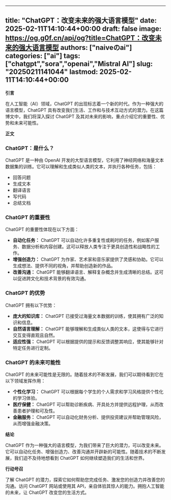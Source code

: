 
---
title: "ChatGPT：改变未来的强大语言模型"
date: 2025-02-11T14:10:44+00:00
draft: false
image: https://og.g0f.cn/api/og?title=ChatGPT：改变未来的强大语言模型
authors: ["naiveのai"]
categories: ["ai"]
tags: ["chatgpt","sora","openai","Mistral AI"]
slug: "20250211141044"
lastmod: 2025-02-11T14:10:44+00:00
---
**引言**

在人工智能（AI）领域，ChatGPT 的出现标志着一个新的时代。作为一种强大的语言模型，ChatGPT 具有改变我们生活、工作和与技术互动方式的潜力。在这篇博文中，我们将深入探讨 ChatGPT 及其对未来的影响，重点介绍它的重要性、优势和未来可能性。

**正文**

### ChatGPT：是什么？

ChatGPT 是一种由 OpenAI 开发的大型语言模型，它利用了神经网络和海量文本数据集的训练。它可以理解和生成类似人类的文本，并执行各种任务，包括：

- 回答问题
- 生成文本
- 翻译语言
- 写代码
- 总结文档

### ChatGPT 的重要性

ChatGPT 的重要性体现在以下方面：

- **自动化任务：** ChatGPT 可以自动化许多重复性或耗时的任务，例如客户服务、数据分析和内容创建。这可以释放人类专注于更具创造性和战略性的工作。
- **增强创造力：** ChatGPT 为作家、艺术家和音乐家提供了灵感和协助。它可以生成想法、提供不同的视角，并帮助创造新的作品。
- **改善沟通：** ChatGPT 能够翻译语言、解释复杂概念并生成清晰的总结。这可以促进跨文化和技术背景的有效沟通。

### ChatGPT 的优势

ChatGPT 拥有以下优势：

- **庞大的知识库：** ChatGPT 已接受过海量文本数据的训练，使其拥有广泛的知识和信息。
- **自然语言理解：** ChatGPT 能够理解和生成类似人类的文本，这使得与它进行交互变得直观且自然。
- **适应性强：** ChatGPT 可以根据提供的提示和反馈调整其响应，使其能够针对特定任务进行定制。

### ChatGPT 的未来可能性

ChatGPT 的未来可能性是无限的。随着技术的不断发展，我们可以期待看到它在以下领域发挥作用：

- **个性化学习：** ChatGPT 可以根据每个学生的个人需求和学习风格提供个性化的学习体验。
- **医疗保健：** ChatGPT 可以帮助诊断疾病、开具处方并提供远程护理，从而改善患者护理和可及性。
- **金融服务：** ChatGPT 可以自动化财务分析、提供投资建议并帮助管理风险，从而增强金融决策。

**结论**

ChatGPT 作为一种强大的语言模型，为我们带来了巨大的潜力，可以改变未来。它可以自动化任务、增强创造力、改善沟通并开辟新的可能性。随着技术的不断发展，我们迫不及待地想看到 ChatGPT 如何继续塑造我们的生活和世界。

**行动号召**

了解 ChatGPT 的潜力，探索它如何帮助您完成任务、激发您的创造力并改善您的沟通。访问 ChatGPT 网站或使用其 API，亲自体验其惊人的能力。拥抱人工智能的未来，让 ChatGPT 改变您的生活方式。